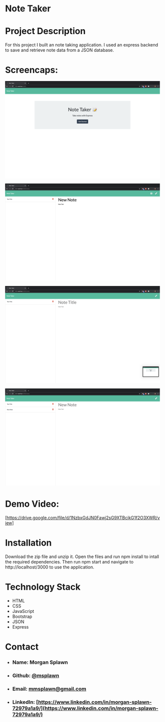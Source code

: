 # Note Taker

# **Project Description**
For this project I built an note taking application. I used an express backend to save and retrieve note data from a JSON database. 

# **Screencaps:**
![Landing Page](./Develop/Assets/landingpage.png)

![Note Page](./Develop/Assets/notepage.png)

![New Note](./Develop/Assets/newnote.png)

![Saved Note](./Develop/Assets/savenote.png)


# **Demo Video:**
[https://drive.google.com/file/d/1NzbxGdJN0Fawj2sG9XTBcikG1f2O3XWR/view]

# **Installation**
Download the zip file and unzip it. Open the files and run npm install to intall the required dependencies. Then run npm start and navigate to http://localhost/3000 to use the application.


# **Technology Stack**
* HTML 
* CSS
* JavaScript
* Bootstrap
* JSON
* Express

# **Contact**
* ### **Name:**  Morgan Splawn
* ### **Github:**  [@msplawn](https://github.com/msplawn)
* ### **Email:**  [mmsplawn@gmail.com](msplawn@gmail.com)
* ### **LinkedIn:**  [https://www.linkedin.com/in/morgan-splawn-72979a1a9/](https://www.linkedin.com/in/morgan-splawn-72979a1a9/)
